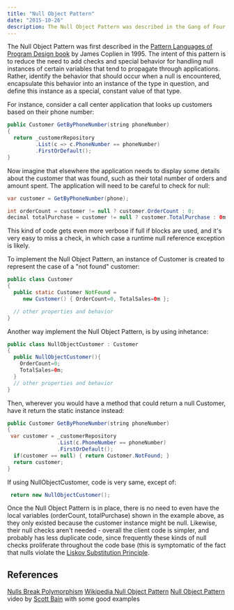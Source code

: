 ```yaml
---
title: "Null Object Pattern"
date: "2015-10-26"
description: The Null Object Pattern was described in the Gang of Four's Design Patterns book. The intent of this pattern is to reduce the need to add checks and special behavior for handling null instances of certain variables that tend to propagate through applications.
---
```


The Null Object Pattern was first described in the [Pattern Languages of Program Design book](https://amzn.to/3h2ydOO) by James Coplien in 1995. The intent of this pattern is to reduce the need to add checks and special behavior for handling null instances of certain variables that tend to propagate through applications. Rather, identify the behavior that should occur when a null is encountered, encapsulate this behavior into an instance of the type in question, and define this instance as a special, constant value of that type.

For instance, consider a call center application that looks up customers based on their phone number:

```java
public Customer GetByPhoneNumber(string phoneNumber)
{
  return _customerRepository
         .List(c => c.PhoneNumber == phoneNumber)
         .FirstOrDefault();
}
```

Now imagine that elsewhere the application needs to display some details about the customer that was found, such as their total number of orders and amount spent. The application will need to be careful to check for null:

```java
var customer = GetByPhoneNumber(phone);

int orderCount = customer != null ? customer.OrderCount : 0;
decimal totalPurchase = customer != null ? customer.TotalPurchase : 0m;
```

This kind of code gets even more verbose if full if blocks are used, and it's very easy to miss a check, in which case a runtime null reference exception is likely.

To implement the Null Object Pattern, an instance of Customer is created to represent the case of a "not found" customer:

```java
public class Customer
{
  public static Customer NotFound =
     new Customer() { OrderCount=0, TotalSales=0m };

  // other properties and behavior
}
```

Another way implement the Null Object Pattern, is by using inhetance:

```java
public class NullObjectCustomer : Customer
{
  public NullObjectCustomer(){
    OrderCount=0;
    TotalSales=0m;
  }
  // other properties and behavior
}
```

Then, wherever you would have a method that could return a null Customer, have it return the static instance instead:

```java
public Customer GetByPhoneNumber(string phoneNumber)
{
 var customer = _customerRepository
                .List(c.PhoneNumber == phoneNumber)
                .FirstOrDefault();
  if(customer == null) { return Customer.NotFound; }
  return customer;
}
```

If using NullObjectCustomer, code is very same, except of:
```java
 return new NullObjectCustomer();
```

Once the Null Object Pattern is in place, there is no need to even have the local variables (orderCount, totalPurchase) shown in the example above, as they only existed because the customer instance might be null. Likewise, their null checks aren't needed - overall the client code is simpler, and probably has less duplicate code, since frequently these kinds of null checks proliferate throughout the code base (this is symptomatic of the fact that nulls violate the [Liskov Substitution Principle](/principles/liskov-substitution-principle).

## References

[Nulls Break Polymorphism](https://ardalis.com/nulls-break-polymorphism/)
[Wikipedia Null Object Pattern](https://en.wikipedia.org/wiki/Null_object_pattern)
[Null Object Pattern](https://www.pmi.org/disciplined-agile/the-design-patterns-repository/the-null-object-pattern) video by [Scott Bain](https://twitter.com/slbain9000) with some good examples
